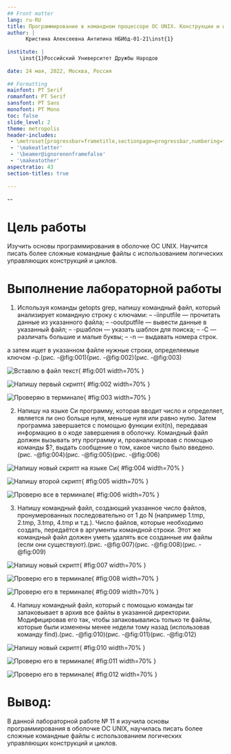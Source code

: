 ```yaml
---
## Front matter
lang: ru-RU
title: Программирование в командном процессоре ОС UNIX. Конструкции и циклы.
author: |
      Кристина Алексеевна Антипина НБИбд-01-21\inst{1}
 
institute: |
    \inst{1}Российский Университет Дружбы Народов
 
date: 24 мая, 2022, Москва, Россия
 
## Formatting
mainfont: PT Serif
romanfont: PT Serif
sansfont: PT Sans
monofont: PT Mono
toc: false
slide_level: 2
theme: metropolis
header-includes: 
 - \metroset{progressbar=frametitle,sectionpage=progressbar,numbering=fraction}
 - '\makeatletter'
 - '\beamer@ignorenonframefalse'
 - '\makeatother'
aspectratio: 43
section-titles: true
 
---
```

--
 
# Цель работы
 
Изучить основы программирования в оболочке ОС UNIX. Научится писать более сложные командные файлы с использованием логических управляющих конструкций и циклов.
 
# Выполнение лабораторной работы
 
1. Используя команды getopts grep, напишу командный файл, который анализирует командную строку с ключами:
– -iinputfile — прочитать данные из указанного файла;
– -ooutputfile — вывести данные в указанный файл;
– -pшаблон — указать шаблон для поиска;
– -C — различать большие и малые буквы;
– -n — выдавать номера строк.
 
а затем ищет в указанном файле нужные строки, определяемые ключом -p.(рис. -@fig:001)(рис. -@fig:002)(рис. -@fig:003)
 
![Вставлю в файл текст](image11/1.png){ #fig:001 width=70% }
 
![Напишу первый скрипт](image11/2.png){ #fig:002 width=70% }
 
![Проверяю в терминале](image11/3.png){ #fig:003 width=70% }
 
2. Напишу на языке Си программу, которая вводит число и определяет, является ли оно больше нуля, меньше нуля или равно нулю. Затем программа завершается с помощью функции exit(n), передавая информацию в о коде завершения в оболочку. Командный файл должен вызывать эту программу и, проанализировав с помощью команды $?, выдать сообщение о том, какое число было введено.(рис. -@fig:004)(рис. -@fig:005)(рис. -@fig:006)
 
![Напишу новый скрипт на языке Си](image11/4.png){ #fig:004 width=70% }
 
![Напишу второй скрипт](image11/5.png){ #fig:005 width=70% }
 
![Проверю все в терминале](image11/6.png){ #fig:006 width=70% }
 
3. Напишу командный файл, создающий указанное число файлов, пронумерованных последовательно от 1 до N (например 1.tmp, 2.tmp, 3.tmp, 4.tmp и т.д.). Число файлов, которые необходимо создать, передаётся в аргументы командной строки. Этот же командный файл должен уметь удалять все созданные им файлы (если они существуют).(рис. -@fig:007)(рис. -@fig:008)(рис. -@fig:009)
 
![Напишу новый скрипт](image11/7.png){ #fig:007 width=70% }
 
![Проверю его в терминале](image11/8.png){ #fig:008 width=70% }
 
![Проверю его в терминале](image11/9.png){ #fig:009 width=70% }

4. Напишу командный файл, который с помощью команды tar запаковывает в архив все файлы в указанной директории. Модифицировав его так, чтобы запаковывались только те файлы, которые были изменены менее недели тому назад (использовав команду find).(рис. -@fig:010)(рис. -@fig:011)(рис. -@fig:012)
 
![Напишу новый скрипт](image11/10.png){ #fig:010 width=70% }
 
![Проверю его в терминале](image11/11.png){ #fig:011 width=70% }
 
![Проверю его в терминале](image11/12.png){ #fig:012 width=70% }

# Вывод: 
 
В данной лабораторной работе № 11 я изучила основы программирования в оболочке ОС UNIX, научилась писать более сложные командные файлы с использованием логических управляющих конструкций и циклов.
 

